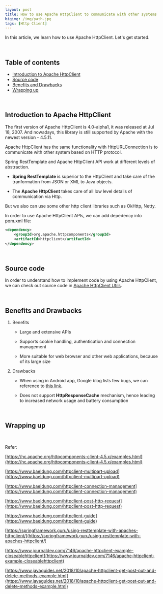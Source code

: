 ```yaml
---
layout: post
title: How to use Apache HttpClient to communicate with other systems
bigimg: /img/path.jpg
tags: [Http Client]
---
```


In this article, we learn how to use Apache HttpClient. Let's get started.

<br>

## Table of contents
- [Introduction to Apache HttpClient](#introduction-to-apache-httpclient)
- [Source code](#source-code)
- [Benefits and Drawbacks](#benefits-and-drawbacks)
- [Wrapping up](#wrapping-up)


<br>

## Introduction to Apache HttpClient

The first version of Apache HttpClient is 4.0-alpha1, it was released at Jul 18, 2007. And nowadays, this library is still supported by Apache with the newest version - 4.5.11.

Apache HttpClient has the same functionality with HttpURLConnection is to communicate with other system based on HTTP protocol.

Spring RestTemplate and Apache HttpClient API work at different levels of abstraction.
- **Spring RestTemplate** is superior to the HttpClient and take care of the tranformation from JSON or XML to Java objects.

- The **Apache HttpClient** takes care of all low level details of communication via Http.

But we also can use some other http client libraries such as OkHttp, Netty.

In order to use Apache HttpClient APIs, we can add depedency into pom.xml file:

```xml
<dependency>
    <groupId>org.apache.httpcomponents</groupId>
    <artifactId>httpclient</artifactId>
</dependency>
```


<br>

## Source code

In order to understand how to implement code by using Apache HttpClient, we can check out source code in [Apache HttpClient Utils](https://github.com/gamethapcam/J2EE/tree/master/src/Utils/apache-httpclient-utils).


<br>

## Benefits and Drawbacks
1. Benefits

    - Large and extensive APIs

    - Supports cookie handling, authentication and connection management

    - More suitable for web browser and other web applications, because of its large size


2. Drawbacks

    - When using in Android app, Google blog lists few bugs, we can reference to [this link](https://www.rapidvaluesolutions.com/tech_blog/introduction-to-httpurlconnection-http-client-for-performing-efficient-network-operations/).

    - Does not support **HttpResponseCache** mechanism, hence leading to increased network usage and battery consumption

<br>

## Wrapping up




<br>

Refer:

[https://hc.apache.org/httpcomponents-client-4.5.x/examples.html](https://hc.apache.org/httpcomponents-client-4.5.x/examples.html)

[https://www.baeldung.com/httpclient-multipart-upload](https://www.baeldung.com/httpclient-multipart-upload)

[https://www.baeldung.com/httpclient-connection-management](https://www.baeldung.com/httpclient-connection-management)

[https://www.baeldung.com/httpclient-post-http-request](https://www.baeldung.com/httpclient-post-http-request)

[https://www.baeldung.com/httpclient-guide](https://www.baeldung.com/httpclient-guide)

[https://springframework.guru/using-resttemplate-with-apaches-httpclient/](https://springframework.guru/using-resttemplate-with-apaches-httpclient/)

[https://www.journaldev.com/7146/apache-httpclient-example-closeablehttpclient](https://www.journaldev.com/7146/apache-httpclient-example-closeablehttpclient)

[https://www.javaguides.net/2018/10/apache-httpclient-get-post-put-and-delete-methods-example.html](https://www.javaguides.net/2018/10/apache-httpclient-get-post-put-and-delete-methods-example.html)